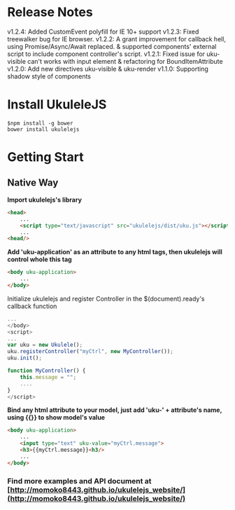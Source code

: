 # Release Notes
v1.2.4: Added CustomEvent polyfill for IE 10+ support
v1.2.3: Fixed treewalker bug for IE browser.
v1.2.2: A grant improvement for callback hell, using Promise/Async/Await replaced. & supported components' external script to include component controller's script.
v1.2.1: Fixed issue for uku-visible can't works with input element & refactoring for BoundItemAttribute
v1.2.0: Add new directives uku-visible & uku-render 
v1.1.0: Supporting shadow style of components

# Install UkuleleJS
```
$npm install -g bower
bower install ukulelejs
```
# Getting Start
## Native Way
**Import ukulelejs's library**
```html
<head>
	...
	<script type="text/javascript" src="ukulelejs/dist/uku.js"></script>
	...
<head/>
```

**Add 'uku-application' as an attribute to any html tags, then ukulelejs will control whole this tag**

```html
<body uku-application>
	...
</body>
```
Initialize ukulelejs and register Controller in the $(document).ready's callback function
```javascript
...
</body>
<script>
...
var uku = new Ukulele();
uku.registerController("myCtrl", new MyController());
uku.init();

function MyController() {
	this.message = "";
	....
}
</script>
```
**Bind any html attribute to your model, just add 'uku-' + attribute's name, using {{}} to show model's value**
```html
<body uku-application>
	...
	<input type="text" uku-value="myCtrl.message">
	<h3>{{myCtrl.message}}<h3/>
	...
</body>
```

### Find more examples and API document at [http://momoko8443.github.io/ukulelejs_website/](http://momoko8443.github.io/ukulelejs_website/)
